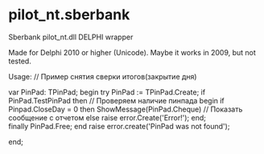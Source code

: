pilot_nt.sberbank
=================

Sberbank pilot_nt.dll DELPHI wrapper

Made for Delphi 2010 or higher (Unicode). Maybe it works in 2009, but not tested.


Usage:
// Пример снятия сверки итогов(закрытие дня)

var
  PinPad: TPinPad;
begin
  try
  PinPad := TPinPad.Create;
  if PinPad.TestPinPad then // Проверяем наличие пинпада
  begin
    if Pinpad.CloseDay = 0 then
      ShowMessage(PinPad.Cheque) // Показать сообщение с отчетом
    else
      raise error.Create('Error!');
  end;    
  finally
    PinPad.Free;
  end
    raise error.create('PinPad was not found');
  
end;
